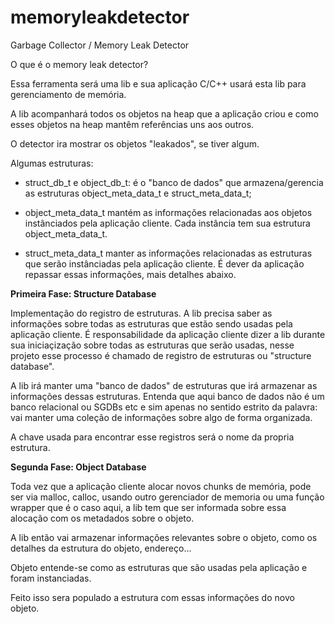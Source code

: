 # memoryleakdetector
Garbage Collector / Memory Leak Detector

O que é o memory leak detector?

Essa ferramenta será uma lib e sua aplicação C/C++ usará esta lib para gerenciamento de memória.

A lib acompanhará todos os objetos na heap que a aplicação criou e como esses objetos na heap mantêm referências uns aos outros.

O detector ira mostrar os objetos "leakados", se tiver algum.

Algumas estruturas:

 - struct_db_t e object_db_t: é o "banco de dados" que armazena/gerencia as estruturas object_meta_data_t e              struct_meta_data_t;

 - object_meta_data_t mantém as informações relacionadas aos objetos instânciados pela aplicação cliente. Cada instância tem sua estrutura object_meta_data_t.

 - struct_meta_data_t manter as informações relacionadas as estruturas que serão instânciadas pela aplicação cliente. É dever da aplicação repassar essas informações, mais detalhes abaixo.



<b>Primeira Fase: Structure Database</b>

Implementação do registro de estruturas. A lib precisa saber as informações sobre todas as estruturas que estão sendo usadas pela aplicação cliente. É responsabilidade da aplicação cliente dizer a lib durante sua iniciaçização sobre todas as estruturas que serão usadas, nesse projeto esse processo é chamado de registro de estruturas ou "structure database".

A lib irá manter uma "banco de dados" de estruturas que irá armazenar as informações dessas estruturas. Entenda que aqui banco de dados não é um banco relacional ou SGDBs etc e sim apenas no sentido estrito da palavra: vai manter uma coleção de informações sobre algo de forma organizada.

A chave usada para encontrar esse registros será o nome da propria estrutura.

<b>Segunda Fase: Object Database</b>

Toda vez que a aplicação cliente alocar novos chunks de memória, pode ser via malloc, calloc, usando outro gerenciador de memoria ou uma função wrapper que é o caso aqui, a lib tem que ser informada sobre essa alocação com os metadados sobre o objeto.

A lib então vai armazenar informações relevantes sobre o objeto, como os detalhes da estrutura do objeto, endereço...

Objeto entende-se como as estruturas que são usadas pela aplicação e foram instanciadas.

Feito isso sera populado a estrutura com essas informações do novo objeto.

